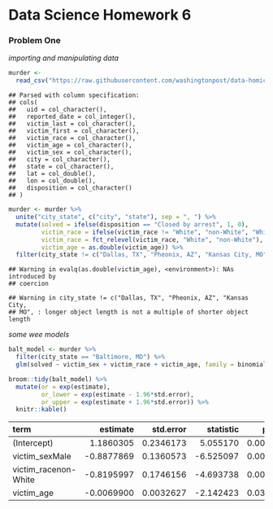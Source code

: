Data Science Homework 6
================

### Problem One

*importing and manipulating data*

``` r
murder <- 
  read_csv("https://raw.githubusercontent.com/washingtonpost/data-homicides/master/homicide-data.csv")
```

    ## Parsed with column specification:
    ## cols(
    ##   uid = col_character(),
    ##   reported_date = col_integer(),
    ##   victim_last = col_character(),
    ##   victim_first = col_character(),
    ##   victim_race = col_character(),
    ##   victim_age = col_character(),
    ##   victim_sex = col_character(),
    ##   city = col_character(),
    ##   state = col_character(),
    ##   lat = col_double(),
    ##   lon = col_double(),
    ##   disposition = col_character()
    ## )

``` r
murder <- murder %>%  
  unite("city_state", c("city", "state"), sep = ", ") %>% 
  mutate(solved = ifelse(disposition == "Closed by arrest", 1, 0), 
         victim_race = ifelse(victim_race != "White", "non-White", "White"), 
         victim_race = fct_relevel(victim_race, "White", "non-White"),
         victim_age = as.double(victim_age)) %>% 
  filter(city_state != c("Dallas, TX", "Pheonix, AZ", "Kansas City, MO", "Tulsa, AL"))
```

    ## Warning in evalq(as.double(victim_age), <environment>): NAs introduced by
    ## coercion

    ## Warning in city_state != c("Dallas, TX", "Pheonix, AZ", "Kansas City,
    ## MO", : longer object length is not a multiple of shorter object length

*some wee models*

``` r
balt_model <- murder %>% 
  filter(city_state == "Baltimore, MD") %>% 
  glm(solved ~ victim_sex + victim_race + victim_age, family = binomial, data = .)

broom::tidy(balt_model) %>% 
  mutate(or = exp(estimate), 
         or_lower = exp(estimate - 1.96*std.error), 
         or_upper = exp(estimate + 1.96*std.error)) %>% 
  knitr::kable()
```

| term                  |    estimate|  std.error|  statistic|    p.value|         or|  or\_lower|  or\_upper|
|:----------------------|-----------:|----------:|----------:|----------:|----------:|----------:|----------:|
| (Intercept)           |   1.1860305|  0.2346173|   5.055170|  0.0000004|  3.2740589|  2.0671700|  5.1855735|
| victim\_sexMale       |  -0.8877869|  0.1360573|  -6.525097|  0.0000000|  0.4115656|  0.3152280|  0.5373452|
| victim\_racenon-White |  -0.8195997|  0.1746156|  -4.693738|  0.0000027|  0.4406080|  0.3129079|  0.6204234|
| victim\_age           |  -0.0069900|  0.0032627|  -2.142423|  0.0321594|  0.9930344|  0.9867043|  0.9994050|
